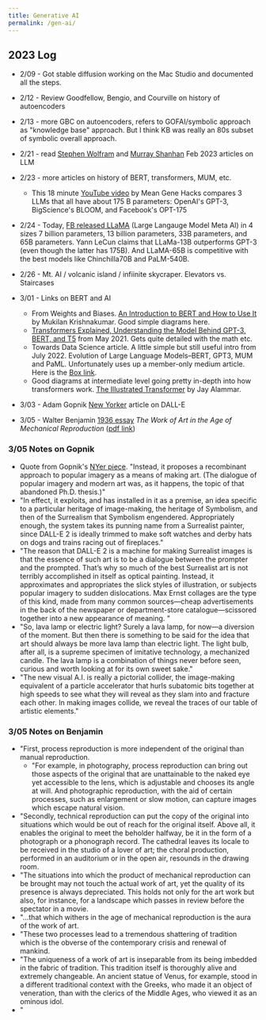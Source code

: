```yaml
---
title: Generative AI
permalink: /gen-ai/
---
```


## 2023 Log
* 2/09 - Got stable diffusion working on the Mac Studio and documented all the steps.
* 2/12 - Review Goodfellow, Bengio, and Courville on history of autoencoders
* 2/13 - more GBC on autoencoders, refers to GOFAI/symbolic approach as "knowledge base" approach. But I think KB was really an 80s subset of symbolic overall approach.
* 2/21 - read [Stephen Wolfram](https://writings.stephenwolfram.com/2023/02/what-is-chatgpt-doing-and-why-does-it-work/) and [Murray Shanhan](https://arxiv.org/abs/2212.03551) Feb 2023 articles on LLM
* 2/23 - more articles on history of BERT, transformers, MUM, etc.
	* This 18 minute [YouTube video](https://youtu.be/wi0M2J4uE5I) by Mean Gene Hacks compares 3 LLMs that all have about 175 B parameters: OpenAI's GPT-3, BigScience's BLOOM, and Facebook's OPT-175 
* 2/24 - Today, [FB released LLaMA](https://ai.facebook.com/blog/large-language-model-llama-meta-ai/) (Large Langauge Model Meta AI) in 4 sizes 7 billion parameters, 13 billion parameters, 33B parameters, and 65B parameters. Yann LeCun claims that LLaMa-13B outperforms GPT-3 (even though the latter has 175B). And LLaMA-65B is competitive with the best models like Chinchilla70B and PaLM-540B.
* 2/26 - Mt. AI / volcanic island / infiinite skycraper. Elevators vs. Staircases
* 3/01 - Links on BERT and AI
	* From Weights and Biases. [An Introduction to BERT and How to Use It](https://wandb.ai/mukilan/BERT_Sentiment_Analysis/reports/An-Introduction-to-BERT-And-How-To-Use-It--VmlldzoyNTIyOTA1) by Mukilan Krishnakumar.  Good simple diagrams here.
	* [Transformers Explained, Understanding the Model Behind GPT-3, BERT, and T5](https://daleonai.com/transformers-explained) from May 2021. Gets quite detailed with the math etc.
	* Towards Data Science article. A little simple but still useful intro from July 2022. Evolution of Large Language Models–BERT, GPT3, MUM and PaML. Unfortunately uses up a member-only medium article. Here is the [Box link](https://app.box.com/s/icufqddckrr9o2x3hrpyogah6ekaz513).
	* Good diagrams at intermediate level going pretty in-depth into how transformers work. [The Illustrated Transformer](http://jalammar.github.io/illustrated-transformer/) by Jay Alammar.

* 3/03 - Adam Gopnik [New Yorker](https://www.newyorker.com/culture/cultural-comment/what-can-ai-art-teach-us-about-the-real-thing) article on DALL-E
* 3/05 - Walter Benjamin [1936 essay](https://en.wikipedia.org/wiki/The_Work_of_Art_in_the_Age_of_Mechanical_Reproduction) *The Work of Art in the Age of Mechanical Reproduction* ([pdf link](https://web.mit.edu/allanmc/www/benjamin.pdf))

### 3/05 Notes on Gopnik 
* Quote from Gopnik's [NYer piece](https://www.newyorker.com/culture/cultural-comment/what-can-ai-art-teach-us-about-the-real-thing). "Instead, it proposes a recombinant approach to popular imagery as a means of making art. (The dialogue of popular imagery and modern art was, as it happens, the topic of that abandoned Ph.D. thesis.)"
* "In effect, it exploits, and has installed in it as a premise, an idea specific to a particular heritage of image-making, the heritage of Symbolism, and then of the Surrealism that Symbolism engendered. Appropriately enough, the system takes its punning name from a Surrealist painter, since DALL-E 2 is ideally trimmed to make soft watches and derby hats on dogs and trains racing out of fireplaces."
* "The reason that DALL-E 2 is a machine for making Surrealist images is that the essence of such art is to be a dialogue between the prompter and the prompted. That’s why so much of the best Surrealist art is not terribly accomplished in itself as optical painting. Instead, it approximates and appropriates the slick styles of illustration, or subjects popular imagery to sudden dislocations. Max Ernst collages are the type of this kind, made from many common sources—cheap advertisements in the back of the newspaper or department-store catalogue—scissored together into a new appearance of meaning. "
* "So, lava lamp or electric light? Surely a lava lamp, for now—a diversion of the moment. But then there is something to be said for the idea that art should always be more lava lamp than electric light. The light bulb, after all, is a supreme specimen of imitative technology, a mechanized candle. The lava lamp is a combination of things never before seen, curious and worth looking at for its own sweet sake."
* "The new visual A.I. is really a pictorial collider, the image-making equivalent of a particle accelerator that hurls subatomic bits together at high speeds to see what they will reveal as they slam into and fracture each other. In making images collide, we reveal the traces of our table of artistic elements."

### 3/05 Notes on Benjamin
* "First, process reproduction is more independent of the original than manual reproduction.
	* "For example, in photography, process reproduction can bring out those aspects of the original that are unattainable to the naked eye yet accessible to the lens, which is adjustable and chooses its angle at will. And photographic reproduction, with the aid of certain processes, such as enlargement or slow motion, can capture images which escape natural vision.
* "Secondly, technical reproduction can put the copy of the original into situations which would be out of reach for the original itself. Above all, it enables the original to meet the beholder halfway, be it in the form of a photograph or a phonograph record. The cathedral leaves its locale to be received in the studio of a lover of art; the choral production, performed in an auditorium or in the open air, resounds in the drawing room.
* "The situations into which the product of mechanical reproduction can be brought may not touch the actual work of art, yet the quality of its presence is always depreciated. This holds not only for the art work but also, for instance, for a landscape which passes in review before the spectator in a movie.
* "...that which withers in the age of mechanical reproduction is the aura of the work of art.
* "These two processes lead to a tremendous shattering of tradition which is the obverse of the contemporary crisis and renewal of mankind.
* "The uniqueness of a work of art is inseparable from its being imbedded in the fabric of tradition. This tradition itself is thoroughly alive and extremely changeable. An ancient statue of Venus, for example, stood in a different traditional context with the Greeks, who made it an object of veneration, than with the clerics of the Middle Ages, who viewed it as an ominous idol.
* "
